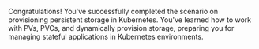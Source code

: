 Congratulations! You've successfully completed the scenario on provisioning persistent storage in Kubernetes. You've learned how to work with PVs, PVCs, and dynamically provision storage, preparing you for managing stateful applications in Kubernetes environments.
